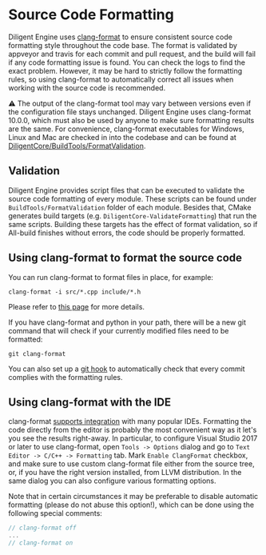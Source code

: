 # Source Code Formatting

Diligent Engine uses [clang-format](https://clang.llvm.org/docs/ClangFormat.html) to ensure
consistent source code formatting style throughout the code base. The format is validated by appveyor and travis
for each commit and pull request, and the build will fail if any code formatting issue is found. You can check the
logs to find the exact problem. However, it may be hard to strictly follow the formatting rules, so using
clang-format to automatically correct all issues when working with the source code is recommended.

:warning: The output of the clang-format tool may vary between versions even if the configuration file stays unchanged. 
Diligent Engine uses clang-format 10.0.0, which must also be used by anyone to make sure formatting results are the same.
For convenience, clang-format executables for Windows, Linux and Mac are checked in into the codebase and can be found at
[DiligentCore/BuildTools/FormatValidation](https://github.com/DiligentGraphics/DiligentCore/tree/master/BuildTools/FormatValidation).

## Validation

Diligent Engine provides script files that can be executed to validate the source code formatting of every module. These scripts
can be found under `BuildTools/FormatValidation` folder of each module. Besides that, CMake generates build targets
(e.g. `DiligentCore-ValidateFormatting`) that run the same scripts. Building these targets has the effect of format validation,
so if All-build finishes without errors, the code should be properly formatted.

## Using clang-format to format the source code

You can run clang-format to format files in place, for example:

```
clang-format -i src/*.cpp include/*.h
```

Please refer to [this page](https://clang.llvm.org/docs/ClangFormat.html) for more details.

If you have clang-format and python in your path, there will be a new git command
that will check if your currently modified files need to be formatted:

```
git clang-format
```

You can also set up a [git hook](https://git-scm.com/docs/githooks) to automatically check that every 
commit complies with the formatting rules. 

## Using clang-format with the IDE

clang-format [supports integration](https://clang.llvm.org/docs/ClangFormat.html) with many popular IDEs.
Formatting the code directly from the editor is probably the most convenient way as it let's you see the
results right-away.
In particular, to configure Visual Studio 2017 or later to use clang-format, open `Tools -> Options` dialog and
go to `Text Editor -> C/C++ -> Formatting` tab. Mark `Enable ClangFormat` checkbox, and make sure to use custom clang-format
file either from the source tree, or, if you have the right version installed, from LLVM distribution.
In the same dialog you can also configure various formatting options.

Note that in certain circumstances it may be preferable to disable automatic formatting (please do not abuse
this option!), which can be done using the following special comments:

```cpp
// clang-format off
...
// clang-format on
```
